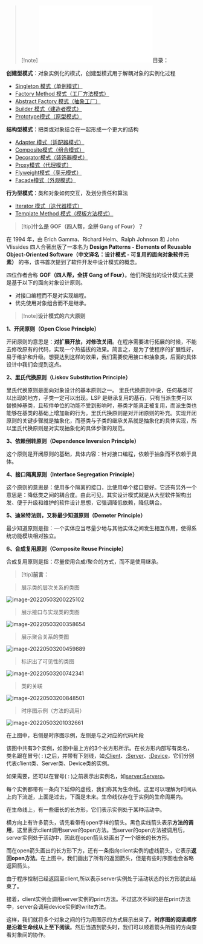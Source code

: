 > [!note] <embed src="/_media/目录.svg" type="image/svg+xml" />**目录：**

**创建型模式**：对象实例化的模式，创建型模式用于解耦对象的实例化过程

- [Singleton 模式（单例模式）](/框架架构/设计模式/Singleton模式 "Singleton模式")
- [Factory Method 模式（工厂方法模式）](/框架架构/设计模式/FactoryMethod模式 "Factory Method 模式")
- [Abstract Factory 模式（抽象工厂）](/框架架构/设计模式/AbstractFactory模式 "AbstractFactory模式")
- [Builder 模式（建造者模式）](/框架架构/设计模式/Builder模式 "Builder模式")
- [Prototype模式（原型模式）](/框架架构/设计模式/Prototype模式 "Prototype模式")

**结构型模式**：把类或对象结合在一起形成一个更大的结构

- [Adapter 模式（适配器模式）](/框架架构/设计模式/Adapter模式 "Adapter模式")
- [Composite模式（组合模式）](/框架架构/设计模式/Composite模式 "Composite模式")
- [Decorator模式（装饰器模式）](/框架架构/设计模式/Decorator模式 "Decorator模式")
- [Proxy模式（代理模式）](/框架架构/设计模式/Proxy模式 "Proxy模式")
- [Flyweight模式（享元模式）](/框架架构/设计模式/Flyweight模式 "Flyweight模式")
- [Facade模式（外观模式）](/框架架构/设计模式/Facade模式 "Facade模式")

**行为型模式**：类和对象如何交互，及划分责任和算法

- [Iterator 模式（迭代器模式）](/框架架构/设计模式/Iterator模式 "Iterator模式")
- [Template Method 模式（模板方法模式）](/框架架构/设计模式/TemplateMethod模式 "TemplateMethod模式")

> [!tip]**什么是 GOF（四人帮，全拼 Gang of Four）？**

在 1994 年，由 Erich Gamma、Richard Helm、Ralph Johnson 和 John Vlissides 四人合著出版了一本名为 **Design Patterns - Elements of Reusable Object-Oriented Software（中文译名：设计模式 - 可复用的面向对象软件元素）** 的书，该书首次提到了软件开发中设计模式的概念。

四位作者合称 **GOF（四人帮，全拼 Gang of Four）**。他们所提出的设计模式主要是基于以下的面向对象设计原则。

- 对接口编程而不是对实现编程。
- 优先使用对象组合而不是继承。

> [!note]**设计模式的六大原则**

**1、开闭原则（Open Close Principle）**

开闭原则的意思是：**对扩展开放，对修改关闭**。在程序需要进行拓展的时候，不能去修改原有的代码，实现一个热插拔的效果。简言之，是为了使程序的扩展性好，易于维护和升级。想要达到这样的效果，我们需要使用接口和抽象类，后面的具体设计中我们会提到这点。

**2、里氏代换原则（Liskov Substitution Principle）**

里氏代换原则是面向对象设计的基本原则之一。 里氏代换原则中说，任何基类可以出现的地方，子类一定可以出现。LSP 是继承复用的基石，只有当派生类可以替换掉基类，且软件单位的功能不受到影响时，基类才能真正被复用，而派生类也能够在基类的基础上增加新的行为。里氏代换原则是对开闭原则的补充。实现开闭原则的关键步骤就是抽象化，而基类与子类的继承关系就是抽象化的具体实现，所以里氏代换原则是对实现抽象化的具体步骤的规范。

**3、依赖倒转原则（Dependence Inversion Principle）**

这个原则是开闭原则的基础，具体内容：针对接口编程，依赖于抽象而不依赖于具体。

**4、接口隔离原则（Interface Segregation Principle）**

这个原则的意思是：使用多个隔离的接口，比使用单个接口要好。它还有另外一个意思是：降低类之间的耦合度。由此可见，其实设计模式就是从大型软件架构出发、便于升级和维护的软件设计思想，它强调降低依赖，降低耦合。

**5、迪米特法则，又称最少知道原则（Demeter Principle）**

最少知道原则是指：一个实体应当尽量少地与其他实体之间发生相互作用，使得系统功能模块相对独立。

**6、合成复用原则（Composite Reuse Principle）**

合成复用原则是指：尽量使用合成/聚合的方式，而不是使用继承。

> [!tip]**前言：**

> 展示类的层次关系的类图

  ![image-20220503200225102](image/image-20220503200225102.png ":size=65%")

> 展示接口与实现类的类图

![image-20220503200358654](image/image-20220503200358654.png ":size=65%")

> 展示聚合关系的类图

![image-20220503200459889](image/image-20220503200459889.png ":size=65%")

> 标识出了可见性的类图

 ![image-20220503200742341](image/image-20220503200742341.png ":size=65%")

> 类的关联

![image-20220503200848501](image/image-20220503200848501.png ":size=65%")

> 时序图示例（方法的调用）

![image-20220503201032661](image/image-20220503201032661.png ":size=65%")

在上图中，右侧是时序图示例，左侧是与之对应的代码片段

该图中共有3个实例，如图中最上方的3个长方形所示。在长方形内部写有类名，类名跟在冒号( : )之后，并带有下划线，如<u>:Client</u>、<u>:Server</u>、<u>:Device</u>，它们分别代表c1ient类、Server类、Device类的实例。

如果需要，还可以在冒号( : )之前表示出实例名，如<u>server:Servero</u>。

每个实例都带有一条向下延伸的虚线，我们称其为生命线。这里可以理解为时间从上向下流逝，上面是过去，下面是未来。生命线仅存在于实例的生命周期内。

在生命线上，有一些细长的长方形，它们表示实例处于某种活动中。

横方向上有许多箭头，请先看带有open字样的箭头。黑色实线箭头表示**方法的调用**，这里表示client调用server的open方法。当server的open方法被调用后，server实例处于活动中，因此在open箭头处画出了一个细长的长方形。

而在open箭头画出的长方形下方，还有一条指向client实例的虚线箭头，它表示**返回open方法**。在上图中，我们画出了所有的返回箭头，但是有些时序图也会省略返回箭头。

由于程序控制已经返回至client,所以表示server实例处于活动状态的长方形就此结束了。

接着，client实例会调用server实例的print方法。不过这次不同的是在print方法中，server会调用device实例的write方法。

这样，我们就将多个对象之间的行为用图示的方式展示出来了。**时序图的阅读顺序是沿着生命线从上至下阅读**。然后当遇到箭头时，我们可以顺着箭头所指的方向查看对象间的协作。